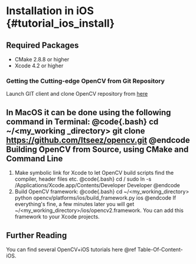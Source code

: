 Installation in iOS {#tutorial_ios_install}
===================

Required Packages
-----------------

-   CMake 2.8.8 or higher
-   Xcode 4.2 or higher

### Getting the Cutting-edge OpenCV from Git Repository

Launch GIT client and clone OpenCV repository from [here](http://github.com/itseez/opencv)

In MacOS it can be done using the following command in Terminal:
@code{.bash}
cd ~/<my_working _directory>
git clone https://github.com/Itseez/opencv.git
@endcode
Building OpenCV from Source, using CMake and Command Line
---------------------------------------------------------

1.  Make symbolic link for Xcode to let OpenCV build scripts find the compiler, header files etc.
    @code{.bash}
    cd /
    sudo ln -s /Applications/Xcode.app/Contents/Developer Developer
    @endcode
2.  Build OpenCV framework:
    @code{.bash}
    cd ~/<my_working_directory>
    python opencv/platforms/ios/build_framework.py ios
    @endcode
If everything's fine, a few minutes later you will get
\~/\<my_working_directory\>/ios/opencv2.framework. You can add this framework to your Xcode
projects.

Further Reading
---------------

You can find several OpenCV+iOS tutorials here @ref Table-Of-Content-iOS.

